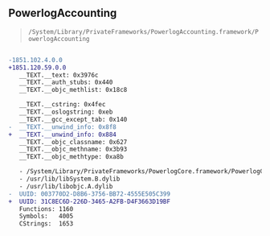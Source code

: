 ## PowerlogAccounting

> `/System/Library/PrivateFrameworks/PowerlogAccounting.framework/PowerlogAccounting`

```diff

-1851.102.4.0.0
+1851.120.59.0.0
   __TEXT.__text: 0x3976c
   __TEXT.__auth_stubs: 0x440
   __TEXT.__objc_methlist: 0x18c8

   __TEXT.__cstring: 0x4fec
   __TEXT.__oslogstring: 0xeb
   __TEXT.__gcc_except_tab: 0x140
-  __TEXT.__unwind_info: 0x8f8
+  __TEXT.__unwind_info: 0x884
   __TEXT.__objc_classname: 0x627
   __TEXT.__objc_methname: 0x3b93
   __TEXT.__objc_methtype: 0xa8b

   - /System/Library/PrivateFrameworks/PowerlogCore.framework/PowerlogCore
   - /usr/lib/libSystem.B.dylib
   - /usr/lib/libobjc.A.dylib
-  UUID: 003770D2-D8B6-3756-BB72-4555E505C399
+  UUID: 31C8EC6D-226D-3465-A2FB-D4F3663D19BF
   Functions: 1160
   Symbols:   4005
   CStrings:  1653

```
